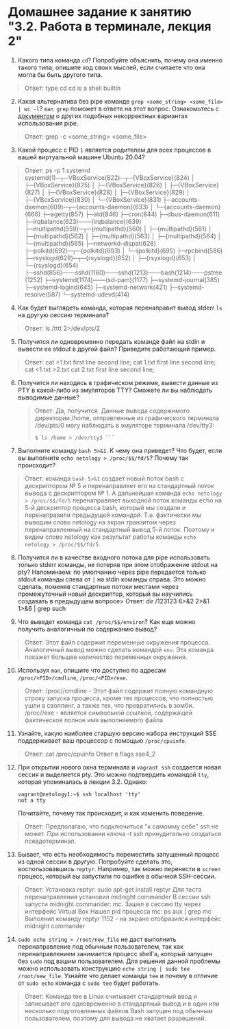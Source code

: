 # Домашнее задание к занятию "3.2. Работа в терминале, лекция 2"

1. Какого типа команда `cd`? Попробуйте объяснить, почему она именно такого типа; опишите ход своих мыслей, если
   считаете что она могла бы быть другого типа.

> Ответ:  type cd cd is a shell builtin

2. Какая альтернатива без pipe команде `grep <some_string> <some_file> | wc -l`? `man grep` поможет в ответе на этот
   вопрос. Ознакомьтесь с [документом](http://www.smallo.ruhr.de/award.html) о других подобных некорректных вариантах
   использования pipe.

> Ответ: grep -c <some_string> <some_file>

3. Какой процесс с PID `1` является родителем для всех процессов в вашей виртуальной машине Ubuntu 20.04?

> Ответ:  ps -p 1
> systemd
> systemd(1)─┬─VBoxService(822)─┬─{VBoxService}(824)
│ ├─{VBoxService}(825)
│ ├─{VBoxService}(826)
│ ├─{VBoxService}(827)
│ ├─{VBoxService}(828)
│ ├─{VBoxService}(829)
│ ├─{VBoxService}(830)
│ └─{VBoxService}(831)
├─accounts-daemon(609)─┬─{accounts-daemon}(633)
│ └─{accounts-daemon}(666)
├─agetty(857)
├─atd(846)
├─cron(844)
├─dbus-daemon(611)
├─irqbalance(623)───{irqbalance}(639)
├─multipathd(559)─┬─{multipathd}(560)
│ ├─{multipathd}(561)
│ ├─{multipathd}(562)
│ ├─{multipathd}(563)
│ ├─{multipathd}(564)
│ └─{multipathd}(565)
├─networkd-dispat(628)
├─polkitd(692)─┬─{polkitd}(693)
│ └─{polkitd}(695)
├─rpcbind(586)
├─rsyslogd(629)─┬─{rsyslogd}(652)
│ ├─{rsyslogd}(653)
│ └─{rsyslogd}(654)
├─sshd(856)───sshd(1160)───sshd(1213)───bash(1214)───pstree(1252)
├─systemd(1174)───(sd-pam)(1177)
├─systemd-journal(385)
├─systemd-logind(645)
├─systemd-network(421)
├─systemd-resolve(587)
└─systemd-udevd(414)

4. Как будет выглядеть команда, которая перенаправит вывод stderr `ls` на другую сессию терминала?
> Ответ: ls /tttt 2>/dev/pts/2

5. Получится ли одновременно передать команде файл на stdin и вывести ее stdout в другой файл? Приведите работающий
   пример.
> Ответ: cat >1.txt
first line
second line;
cat 1.txt
first line
second line;
cat <1.txt >2.txt
cat 2.txt
first line
second line;

6. Получится ли находясь в графическом режиме, вывести данные из PTY в какой-либо из эмуляторов TTY? Сможете ли вы
   наблюдать выводимые данные?
   > Ответ: Да, получится. Данные вывода содержимого директории /home, отправленные из графического терминала /dev/pts/0 могу наблюдать в эмуляторе терминала /dev/tty3:
   > ``` 
   > $ ls /home > /dev/tty3 ```

7. Выполните команду `bash 5>&1`. К чему она приведет? Что будет, если вы выполните `echo netology > /proc/$$/fd/5`?
   Почему так происходит?
> Ответ: команда `bash 5>&1` создает новый поток bash с дескриптором № 5 и перенаправляет его на стандартный поток вывода с дескриптором № 1. А дальнейшая команда `echo netology > /proc/$$/fd/5` перенаправляет выходной поток команды echo на 5-й дескриптор процесса bash, который мы создали и перенаправили предыдущей командой. Т.е. фактически мы выводим слово netology на экран транзитом через перенаправленный на стандартный вывод 5-й поток. Поэтому и видим слово netology как результат работы команды `echo netology > /proc/$$/fd/5`.

8. Получится ли в качестве входного потока для pipe использовать только stderr команды, не потеряв при этом отображение
   stdout на pty? Напоминаем: по умолчанию через pipe передается только stdout команды слева от `|` на stdin команды
   справа. Это можно сделать, поменяв стандартные потоки местами через промежуточный новый дескриптор, который вы
   научились создавать в предыдущем вопросе> Ответ: dir /123123 6>&2 2>&1 1>&6 | grep such

9. Что выведет команда `cat /proc/$$/environ`? Как еще можно получить аналогичный по содержанию вывод?

> Ответ:
> Этот файл содержит переменные окружения процесса. Аналогичный вывод можно сделать командой `env`. Эта команда покажет большее количество переменных окружения.

10. Используя `man`, опишите что доступно по адресам `/proc/<PID>/cmdline`, `/proc/<PID>/exe`.

> Ответ:
> /proc/<PID>/cmdline - Этот файл содержит полную командную строку запуска процесса, кроме тех процессов, что полностью ушли в своппинг, а также тех, что превратились в зомби.
> /proc/<PID>/exe - является символьной ссылкой, содержащей фактическое полное имя выполняемого файла
>

11. Узнайте, какую наиболее старшую версию набора инструкций SSE поддерживает ваш процессор с помощью `/proc/cpuinfo`.

> Ответ: cat /proc/cpuinfo Ответ в flags
> sse4_2

12. При открытии нового окна терминала и `vagrant ssh` создается новая сессия и выделяется pty. Это можно подтвердить
    командой `tty`, которая упоминалась в лекции 3.2. Однако:

    ```shell position-relative overflow-auto
    vagrant@netology1:~$ ssh localhost 'tty'
    not a tty
    ```
    Почитайте, почему так происходит, и как изменить поведение.
> Ответ: Предполагаю, что подключиться "к самомму себе" ssh не может. При использовании ключа -t ssh принудительно создаться псевдотерминал.

13. Бывает, что есть необходимость переместить запущенный процесс из одной сессии в другую. Попробуйте сделать это,
    воспользовавшись `reptyr`. Например, так можно перенести в `screen` процесс, который вы запустили по ошибке в
    обычной SSH-сессии.
> Ответ: Установка reptyr: sudo apt-get install reptyr
> Для теста перенаправления установил midnight commander
> В сессии ssh запусти midnight commander: mc.
> Зашел в сессию tty через интерфейс Virtual Box
>  Нашел pid процесса mc:
ps aux | grep mc
> Выполнил команду reptyr 1152 - на экране отобразился интерфейс midnight commander

14. `sudo echo string > /root/new_file` не даст выполнить перенаправление под обычным пользователем, так как
    перенаправлением занимается процесс shell'а, который запущен без `sudo` под вашим пользователем. Для решения данной
    проблемы можно использовать конструкцию `echo string | sudo tee /root/new_file`. Узнайте что делает команда `tee` и
    почему в отличие от `sudo echo` команда с `sudo tee` будет работать.

> Ответ: Команда tee в Linux считывает стандартный ввод и записывает его одновременно в стандартный вывод и в один или несколько подготовленных файлов
> Bash запущен под обычным пользователем, поэтому для вывода не хватает разрешений.

